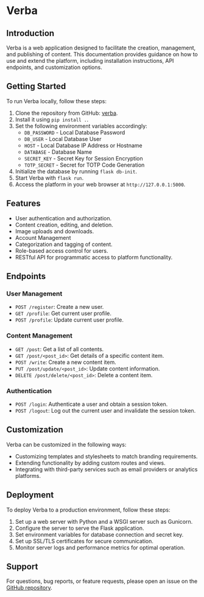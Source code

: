 # Verba

## Introduction
Verba is a web application designed to facilitate the creation, management, and publishing of content. This documentation provides guidance on how to use and extend the platform, including installation instructions, API endpoints, and customization options.

## Getting Started
To run Verba locally, follow these steps:

1. Clone the repository from GitHub: [verba](https://github.com/adeyomola/verba).
2. Install it using `pip install .`.
3. Set the following environment variables accordingly:
    - `DB_PASSWORD` - Local Database Password
    - `DB_USER` - Local Database User
    - `HOST` - Local Database IP Address or Hostname
    - `DATABASE` - Database Name
    - `SECRET_KEY` - Secret Key for Session Encryption
    - `TOTP_SECRET` - Secret for TOTP Code Generation
4. Initialize the database by running `flask db-init`.
5. Start Verba with `flask run`.
6. Access the platform in your web browser at `http://127.0.0.1:5000`.

## Features
- User authentication and authorization.
- Content creation, editing, and deletion.
- Image uploads and downloads.
- Account Management
- Categorization and tagging of content.
- Role-based access control for users.
- RESTful API for programmatic access to platform functionality.

## Endpoints
### User Management
- `POST /register`: Create a new user.
- `GET /profile`: Get current user profile.
- `POST /profile`: Update current user profile.

### Content Management
- `GET /post`: Get a list of all contents.
- `GET /post/<post_id>`: Get details of a specific content item.
- `POST /write`: Create a new content item.
- `PUT /post/update/<post_id>`: Update content information.
- `DELETE /post/delete/<post_id>`: Delete a content item.

### Authentication
- `POST /login`: Authenticate a user and obtain a session token.
- `POST /logout`: Log out the current user and invalidate the session token.

## Customization
Verba can be customized in the following ways:
- Customizing templates and stylesheets to match branding requirements.
- Extending functionality by adding custom routes and views.
- Integrating with third-party services such as email providers or analytics platforms.

## Deployment
To deploy Verba to a production environment, follow these steps:
1. Set up a web server with Python and a WSGI server such as Gunicorn.
2. Configure the server to serve the Flask application.
3. Set environment variables for database connection and secret key.
4. Set up SSL/TLS certificates for secure communication.
5. Monitor server logs and performance metrics for optimal operation.

## Support
For questions, bug reports, or feature requests, please open an issue on the [GitHub repository](https://github.com/adeyomola/verba).
